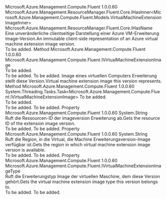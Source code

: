 <Type Name="IVirtualMachineExtensionImageVersion" FullName="Microsoft.Azure.Management.Compute.Fluent.IVirtualMachineExtensionImageVersion">
  <TypeSignature Language="C#" Value="public interface IVirtualMachineExtensionImageVersion : Microsoft.Azure.Management.ResourceManager.Fluent.Core.IHasInner&lt;Microsoft.Azure.Management.Compute.Fluent.Models.VirtualMachineExtensionImageInner&gt;, Microsoft.Azure.Management.ResourceManager.Fluent.Core.IHasName" />
  <TypeSignature Language="ILAsm" Value=".class public interface auto ansi abstract IVirtualMachineExtensionImageVersion implements class Microsoft.Azure.Management.ResourceManager.Fluent.Core.IHasInner`1&lt;class Microsoft.Azure.Management.Compute.Fluent.Models.VirtualMachineExtensionImageInner&gt;, class Microsoft.Azure.Management.ResourceManager.Fluent.Core.IHasName" />
  <TypeSignature Language="DocId" Value="T:Microsoft.Azure.Management.Compute.Fluent.IVirtualMachineExtensionImageVersion" />
  <TypeSignature Language="VB.NET" Value="Public Interface IVirtualMachineExtensionImageVersion&#xA;Implements IHasInner(Of VirtualMachineExtensionImageInner), IHasName" />
  <TypeSignature Language="F#" Value="type IVirtualMachineExtensionImageVersion = interface&#xA;    interface IHasInner&lt;VirtualMachineExtensionImageInner&gt;&#xA;    interface IHasName" />
  <AssemblyInfo>
    <AssemblyName>Microsoft.Azure.Management.Compute.Fluent</AssemblyName>
    <AssemblyVersion>1.0.0.60</AssemblyVersion>
  </AssemblyInfo>
  <Interfaces>
    <Interface>
      <InterfaceName>Microsoft.Azure.Management.ResourceManager.Fluent.Core.IHasInner&lt;Microsoft.Azure.Management.Compute.Fluent.Models.VirtualMachineExtensionImageInner&gt;</InterfaceName>
    </Interface>
    <Interface>
      <InterfaceName>Microsoft.Azure.Management.ResourceManager.Fluent.Core.IHasName</InterfaceName>
    </Interface>
  </Interfaces>
  <Docs>
    <summary>
            <span data-ttu-id="aae37-101">Eine unveränderliche clientseitige Darstellung einer Azure VM-Erweiterung Image-Version.</span><span class="sxs-lookup"><span data-stu-id="aae37-101">An immutable client-side representation of an Azure virtual machine extension image version.</span></span>
            </summary>
    <remarks>To be added.</remarks>
  </Docs>
  <Members>
    <Member MemberName="GetImage">
      <MemberSignature Language="C#" Value="public Microsoft.Azure.Management.Compute.Fluent.IVirtualMachineExtensionImage GetImage ();" />
      <MemberSignature Language="ILAsm" Value=".method public hidebysig newslot virtual instance class Microsoft.Azure.Management.Compute.Fluent.IVirtualMachineExtensionImage GetImage() cil managed" />
      <MemberSignature Language="DocId" Value="M:Microsoft.Azure.Management.Compute.Fluent.IVirtualMachineExtensionImageVersion.GetImage" />
      <MemberSignature Language="VB.NET" Value="Public Function GetImage () As IVirtualMachineExtensionImage" />
      <MemberSignature Language="F#" Value="abstract member GetImage : unit -&gt; Microsoft.Azure.Management.Compute.Fluent.IVirtualMachineExtensionImage" Usage="iVirtualMachineExtensionImageVersion.GetImage " />
      <MemberType>Method</MemberType>
      <AssemblyInfo>
        <AssemblyName>Microsoft.Azure.Management.Compute.Fluent</AssemblyName>
        <AssemblyVersion>1.0.0.60</AssemblyVersion>
      </AssemblyInfo>
      <ReturnValue>
        <ReturnType>Microsoft.Azure.Management.Compute.Fluent.IVirtualMachineExtensionImage</ReturnType>
      </ReturnValue>
      <Parameters />
      <Docs>
        <summary>To be added.</summary>
        <returns>To be added.</returns>
        <remarks>To be added.</remarks>
        <return><span data-ttu-id="aae37-102">Image eines virtuellen Computers Erweiterung stellt diese Version.</span><span class="sxs-lookup"><span data-stu-id="aae37-102">Virtual machine extension image this version represents.</span></span></return>
      </Docs>
    </Member>
    <Member MemberName="GetImageAsync">
      <MemberSignature Language="C#" Value="public System.Threading.Tasks.Task&lt;Microsoft.Azure.Management.Compute.Fluent.IVirtualMachineExtensionImage&gt; GetImageAsync (System.Threading.CancellationToken cancellationToken = null);" />
      <MemberSignature Language="ILAsm" Value=".method public hidebysig newslot virtual instance class System.Threading.Tasks.Task`1&lt;class Microsoft.Azure.Management.Compute.Fluent.IVirtualMachineExtensionImage&gt; GetImageAsync(valuetype System.Threading.CancellationToken cancellationToken) cil managed" />
      <MemberSignature Language="DocId" Value="M:Microsoft.Azure.Management.Compute.Fluent.IVirtualMachineExtensionImageVersion.GetImageAsync(System.Threading.CancellationToken)" />
      <MemberSignature Language="F#" Value="abstract member GetImageAsync : System.Threading.CancellationToken -&gt; System.Threading.Tasks.Task&lt;Microsoft.Azure.Management.Compute.Fluent.IVirtualMachineExtensionImage&gt;" Usage="iVirtualMachineExtensionImageVersion.GetImageAsync cancellationToken" />
      <MemberType>Method</MemberType>
      <AssemblyInfo>
        <AssemblyName>Microsoft.Azure.Management.Compute.Fluent</AssemblyName>
        <AssemblyVersion>1.0.0.60</AssemblyVersion>
      </AssemblyInfo>
      <ReturnValue>
        <ReturnType>System.Threading.Tasks.Task&lt;Microsoft.Azure.Management.Compute.Fluent.IVirtualMachineExtensionImage&gt;</ReturnType>
      </ReturnValue>
      <Parameters>
        <Parameter Name="cancellationToken" Type="System.Threading.CancellationToken" />
      </Parameters>
      <Docs>
        <param name="cancellationToken">To be added.</param>
        <summary>To be added.</summary>
        <returns>To be added.</returns>
        <remarks>To be added.</remarks>
      </Docs>
    </Member>
    <Member MemberName="Id">
      <MemberSignature Language="C#" Value="public string Id { get; }" />
      <MemberSignature Language="ILAsm" Value=".property instance string Id" />
      <MemberSignature Language="DocId" Value="P:Microsoft.Azure.Management.Compute.Fluent.IVirtualMachineExtensionImageVersion.Id" />
      <MemberSignature Language="VB.NET" Value="Public ReadOnly Property Id As String" />
      <MemberSignature Language="F#" Value="member this.Id : string" Usage="Microsoft.Azure.Management.Compute.Fluent.IVirtualMachineExtensionImageVersion.Id" />
      <MemberType>Property</MemberType>
      <AssemblyInfo>
        <AssemblyName>Microsoft.Azure.Management.Compute.Fluent</AssemblyName>
        <AssemblyVersion>1.0.0.60</AssemblyVersion>
      </AssemblyInfo>
      <ReturnValue>
        <ReturnType>System.String</ReturnType>
      </ReturnValue>
      <Docs>
        <summary>
            <span data-ttu-id="aae37-103">Ruft die Ressourcen-ID der imageversion Erweiterung ab.</span><span class="sxs-lookup"><span data-stu-id="aae37-103">Gets the resource ID of the extension image version.</span></span>
            </summary>
        <value>To be added.</value>
        <remarks>To be added.</remarks>
      </Docs>
    </Member>
    <Member MemberName="RegionName">
      <MemberSignature Language="C#" Value="public string RegionName { get; }" />
      <MemberSignature Language="ILAsm" Value=".property instance string RegionName" />
      <MemberSignature Language="DocId" Value="P:Microsoft.Azure.Management.Compute.Fluent.IVirtualMachineExtensionImageVersion.RegionName" />
      <MemberSignature Language="VB.NET" Value="Public ReadOnly Property RegionName As String" />
      <MemberSignature Language="F#" Value="member this.RegionName : string" Usage="Microsoft.Azure.Management.Compute.Fluent.IVirtualMachineExtensionImageVersion.RegionName" />
      <MemberType>Property</MemberType>
      <AssemblyInfo>
        <AssemblyName>Microsoft.Azure.Management.Compute.Fluent</AssemblyName>
        <AssemblyVersion>1.0.0.60</AssemblyVersion>
      </AssemblyInfo>
      <ReturnValue>
        <ReturnType>System.String</ReturnType>
      </ReturnValue>
      <Docs>
        <summary>
            <span data-ttu-id="aae37-104">Ruft die Region, in die Virtual, die Machine Erweiterungsversion-Image verfügbar ist.</span><span class="sxs-lookup"><span data-stu-id="aae37-104">Gets the region in which virtual machine extension image version is available.</span></span>
            </summary>
        <value>To be added.</value>
        <remarks>To be added.</remarks>
      </Docs>
    </Member>
    <Member MemberName="Type">
      <MemberSignature Language="C#" Value="public Microsoft.Azure.Management.Compute.Fluent.IVirtualMachineExtensionImageType Type { get; }" />
      <MemberSignature Language="ILAsm" Value=".property instance class Microsoft.Azure.Management.Compute.Fluent.IVirtualMachineExtensionImageType Type" />
      <MemberSignature Language="DocId" Value="P:Microsoft.Azure.Management.Compute.Fluent.IVirtualMachineExtensionImageVersion.Type" />
      <MemberSignature Language="VB.NET" Value="Public ReadOnly Property Type As IVirtualMachineExtensionImageType" />
      <MemberSignature Language="F#" Value="member this.Type : Microsoft.Azure.Management.Compute.Fluent.IVirtualMachineExtensionImageType" Usage="Microsoft.Azure.Management.Compute.Fluent.IVirtualMachineExtensionImageVersion.Type" />
      <MemberType>Property</MemberType>
      <AssemblyInfo>
        <AssemblyName>Microsoft.Azure.Management.Compute.Fluent</AssemblyName>
        <AssemblyVersion>1.0.0.60</AssemblyVersion>
      </AssemblyInfo>
      <ReturnValue>
        <ReturnType>Microsoft.Azure.Management.Compute.Fluent.IVirtualMachineExtensionImageType</ReturnType>
      </ReturnValue>
      <Docs>
        <summary>
            <span data-ttu-id="aae37-105">Ruft die Erweiterungstyp Image der virtuellen Maschine, dem diese Version gehört.</span><span class="sxs-lookup"><span data-stu-id="aae37-105">Gets the virtual machine extension image type this version belongs to.</span></span>
            </summary>
        <value>To be added.</value>
        <remarks>To be added.</remarks>
      </Docs>
    </Member>
  </Members>
</Type>